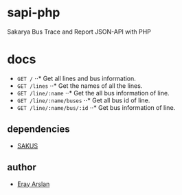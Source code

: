 # sapi-php

Sakarya Bus Trace and Report JSON-API with PHP

# docs

- `GET /`
⋅⋅* Get all lines and bus information.
- `GET /lines`
⋅⋅* Get the names of all the lines.
- `GET /line/:name`
⋅⋅* Get the all bus information of line.
- `GET /line/:name/buses`
⋅⋅* Get all bus id of line.
- `GET /line/:name/bus/:id`
⋅⋅* Get bus information of line.

## dependencies

- [SAKUS](http://sakus.sakarya.bel.tr)

## author

* [Eray Arslan](http://erayarslan.com)
